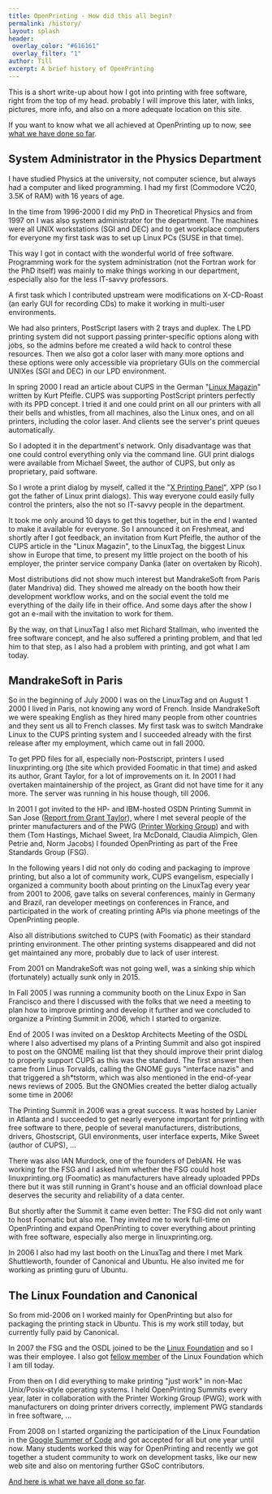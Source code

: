 ```yaml
---
title: OpenPrinting - How did this all begin?
permalink: /history/
layout: splash
header:
 overlay_color: "#616161"
 overlay_filter: "1"
author: Till
excerpt: A brief history of OpenPrinting
---
```


This is a short write-up about how I got into printing with free software, right from the top of my head. probably I will improve this later, with links, pictures, more info, and also on a more adequate location on this site.

If you want to know what we all achieved at OpenPrinting up to now, see [what we have done so far](/achievements/).

## System Administrator in the Physics Department

I have studied Physics at the university, not computer science, but always had a computer and liked programming. I had my first (Commodore VC20, 3.5K of RAM) with 16 years of age.

In the time from 1996-2000 I did my PhD in Theoretical Physics and from 1997 on I was also system administrator for the department. The machines were all UNIX workstations (SGI and DEC) and to get workplace computers for everyone my first task was to set up Linux PCs (SUSE in that time).

This way I got in contact with the wonderful world of free software. Programming work for the system administration (not the Fortran work for the PhD itself) was mainly to make things working in our department, especially also for the less IT-savvy professors.

A first task which I contributed upstream were modifications on X-CD-Roast (an early GUI for recording CDs) to make it working in multi-user environments.

We had also printers, PostScript lasers with 2 trays and duplex. The LPD printing system did not support passing printer-specific options along with jobs, so the admins before me created a wild hack to control these resources. Then we also got a color laser with many more options and these options were only accessible via proprietary GUIs on the commercial UNIXes (SGI and DEC) in our LPD environment.

In spring 2000 I read an article about CUPS in the German "[Linux Magazin](https://www.linux-magazin.de/)" written by Kurt Pfeifle. CUPS was supporting PostScript printers perfectly with its PPD concept. I tried it and one could print on all our printers with all their bells and whistles, from all machines, also the Linux ones, and on all printers, including the color laser. And clients see the server's print queues automatically.

So I adopted it in the department's network. Only disadvantage was that one could control everything only via the command line. GUI print dialogs were available from Michael Sweet, the author of CUPS, but only as proprietary, paid software.

So I wrote a print dialog by myself, called it the "[X Printing Panel](http://cups.sourceforge.net/xpp/)", XPP (so I got the father of Linux print dialogs). This way everyone could easily fully control the printers, also the not so IT-savvy people in the department.

It took me only around 10 days to get this together, but in the end I wanted to make it available for everyone. So I announced it on Freshmeat, and shortly after I got feedback, an invitation from Kurt Pfeifle, the author of the CUPS article in the "Linux Magazin", to the LinuxTag, the biggest Linux show in Europe that time, to present my little project on the booth of his employer, the printer service company Danka (later on overtaken by Ricoh).

Most distributions did not show much interest but MandrakeSoft from Paris (later Mandriva) did. They showed me already on the booth how their development workflow works, and on the social event the told me everything of the daily life in their office. And some days after the show I got an e-mail with the invitation to work for them.

By the way, on that LinuxTag I also met Richard Stallman, who invented the free software concept, and he also suffered a printing problem, and that led him to that step, as I also had a problem with printing, and got what I am today.

## MandrakeSoft in Paris

So in the beginning of July 2000 I was on the LinuxTag and on August 1 2000 I lived in Paris, not knowing any word of French. Inside MandrakeSoft we were speaking English as they hired many people from other countries and they sent us all to French classes. My first task was to switch Mandrake Linux to the CUPS printing system and I succeeded already with the first release after my employment, which came out in fall 2000.

To get PPD files for all, especially non-Postscript, printers I used linuxprinting.org (the site which provided Foomatic in that time) and asked its author, Grant Taylor, for a lot of improvements on it. In 2001 I had overtaken maintainership of the project, as Grant did not have time for it any more. The server was running in his house though, till 2006.

In 2001 I got invited to the HP- and IBM-hosted OSDN Printing Summit in San Jose ([Report from Grant Taylor](https://wiki.linuxfoundation.org/openprinting/database/printingsummit2001)), where I met several people of the printer manufacturers and of the PWG ([Printer Working Group](http://www.pwg.org/)) and with them (Tom Hastings, Michael Sweet, Ira McDonald, Claudia Alimpich, Glen Petrie and, Norm Jacobs) I founded OpenPrinting as part of the Free Standards Group (FSG).

In the following years I did not only do coding and packaging to improve printing, but also a lot of community work, CUPS evangelism, especially I organized a community booth about printing on the LinuxTag every year from 2001 to 2006, gave talks on several conferences, mainly in Germany and Brazil, ran developer meetings on conferences in France, and participated in the work of creating printing APIs via phone meetings of the OpenPrinting people.

Also all distributions switched to CUPS (with Foomatic) as their standard printing environment. The other printing systems disappeared and did not get maintained any more, probably due to lack of user interest.

From 2001 on MandrakeSoft was not going well, was a sinking ship which (fortunately) actually sunk only in 2015.

In Fall 2005 I was running a community booth on the Linux Expo in San Francisco and there I discussed with the folks that we need a meeting to plan how to improve printing and develop it further and we concluded to organize a Printing Summit in 2006, which I started to organize.

End of 2005 I was invited on a Desktop Architects Meeting of the OSDL where I also advertised my plans of a Printing Summit and also got inspired to post on the GNOME mailing list that they should improve their print dialog to properly support CUPS as this was the standard. The first answer then came from Linus Torvalds, calling the GNOME guys "interface nazis" and that triggered a sh*tstorm, which was also mentioned in the end-of-year news reviews of 2005. But the GNOMies created the better dialog actually some time in 2006!

The Printing Summit in 2006 was a great success. It was hosted by Lanier in Atlanta and I succeeded to get nearly everyone important for printing with free software to there, people of several manufacturers, distributions, drivers, Ghostscript, GUI environments, user interface experts, Mike Sweet (author of CUPS), ...

There was also IAN Murdock, one of the founders of DebIAN. He was working for the FSG and I asked him whether the FSG could host linuxprinting.org (Foomatic) as manufacturers have already uploaded PPDs there but it was still running in Grant's house and an official download place deserves the security and reliability of a data center.

But shortly after the Summit it came even better: The FSG did not only want to host Foomatic but also me. They invited me to work full-time on OpenPrinting and expand OpenPrinting to cover everything about printing with free software, especially also merge in linuxprinting.org.

In 2006 I also had my last booth on the LinuxTag and there I met Mark Shuttleworth, founder of Canonical and Ubuntu. He also invited me for working as printing guru of Ubuntu.

## The Linux Foundation and Canonical

So from mid-2006 on I worked mainly for OpenPrinting but also for packaging the printing stack in Ubuntu. This is my work still today, but currently fully paid by Canonical.

In 2007 the FSG and the OSDL joined to be the [Linux Foundation](https://www.linuxfoundation.org/) and so I was their employee. I also got [fellow member](https://www.linuxfoundation.org/board-of-directors-2/) of the Linux Foundation which I am till today.

From then on I did everything to make printing "just work" in non-Mac Unix/Posix-style operating systems. I held OpenPrinting Summits every year, later in collaboration with the Printer Working Group (PWG), work with manufacturers on doing printer drivers correctly, implement PWG standards in free software, ...

From 2008 on I started organizing the participation of the Linux Foundation in the [Google Summer of Code](http://g.co/gsoc) and got accepted for all but one year until now. Many students worked this way for OpenPrinting and recently we got together a student community to work on development tasks, like our new web site and also on mentoring further GSoC contributors.

[And here is what we have all done so far](/achievements/).
